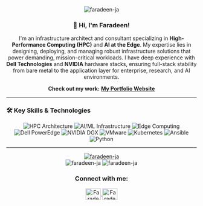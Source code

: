 <div align="center">
  <img src="https://komarev.com/ghpvc/?username=faradeen-ja&label=Profile%20Views&color=0e75b6&style=flat" alt="faradeen-ja" />
</div>

<div align="center">
  
### 👋 Hi, I'm Faradeen!

I'm an infrastructure architect and consultant specializing in **High-Performance Computing (HPC)** and **AI at the Edge**. My expertise lies in designing, deploying, and managing robust infrastructure solutions that power demanding, mission-critical workloads. I have deep experience with **Dell Technologies** and **NVIDIA** hardware stacks, ensuring full-stack stability from bare metal to the application layer for enterprise, research, and AI environments.

**Check out my work:**
<a href="https://faradeen-ja.github.io/TAM-Portfolio/" target="_blank">**My Portfolio Website**</a>
  
</div>

---

### 🛠️ Key Skills & Technologies

<div align="center">
  <img src="https://img.shields.io/badge/HPC%20Architecture-007DB8?style=for-the-badge" alt="HPC Architecture"/>
  <img src="https://img.shields.io/badge/AI%2FML%20Infrastructure-76B900?style=for-the-badge" alt="AI/ML Infrastructure"/>
  <img src="https://img.shields.io/badge/Edge%20Computing-555555?style=for-the-badge" alt="Edge Computing"/>
  <img src="https://img.shields.io/badge/Dell%20PowerEdge-007DB8?style=for-the-badge&logo=dell&logoColor=white" alt="Dell PowerEdge"/>
  <img src="https://img.shields.io/badge/NVIDIA%20DGX-76B900?style=for-the-badge&logo=nvidia&logoColor=white" alt="NVIDIA DGX"/>
  <img src="https://img.shields.io/badge/VMware-666666?style=for-the-badge&logo=vmware&logoColor=white" alt="VMware"/>
  <img src="https://img.shields.io/badge/Kubernetes-326CE5?style=for-the-badge&logo=kubernetes&logoColor=white" alt="Kubernetes"/>
  <img src="https://img.shields.io/badge/Ansible-EE0000?style=for-the-badge&logo=ansible&logoColor=white" alt="Ansible"/>
  <img src="https://img.shields.io/badge/Python-3776AB?style=for-the-badge&logo=python&logoColor=white" alt="Python"/>
</div>

---

<div align="center">
  <a href="https://github.com/ryo-ma/github-profile-trophy">
    <img src="https://github-profile-trophy.vercel.app/?username=faradeen-ja" alt="faradeen-ja" />
  </a>
</div>

<div align="center">
  <img src="https://github-readme-stats.vercel.app/api?username=faradeen-ja&show_icons=true&locale=en&theme=dark" alt="faradeen-ja" />
  <img src="https://github-readme-stats.vercel.app/api/top-langs?username=faradeen-ja&show_icons=true&locale=en&layout=compact&theme=dark" alt="faradeen-ja" />
</div>

<div align="center">
  <h3>Connect with me:</h3>
  <p>
    <a href="https://www.linkedin.com/in/faradayj" target="_blank">
      <img align="center" src="https://raw.githubusercontent.com/rahuldkjain/github-profile-readme-generator/master/src/images/icons/Social/linked-in-alt.svg" alt="Faradeen J's LinkedIn" height="30" width="40" />
    </a>
    <a href="https://faradeen-ja.github.io/TAM-Portfolio/" target="_blank">
      <img align="center" src="https://raw.githubusercontent.com/rahuldkjain/github-profile-readme-generator/master/src/images/icons/Social/earth.svg" alt="Faradeen J's Portfolio" height="30" width="40" />
    </a>
  </p>
</div>

